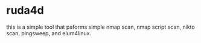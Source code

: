 # ruda4d
this is a simple tool that paforms simple nmap scan, nmap script scan, nikto scan, pingsweep, and elum4linux.


